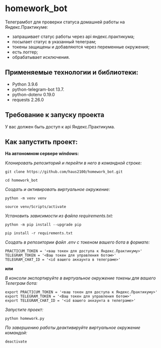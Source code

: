 # homework_bot

Телеграмбот для проверки статуса домашней работы на Яндекс.Практикуме:
- запрашивает статус работы через api яндекс.практикума;
- посылает статус в указанный телеграм;
- токены защищены и добавляются через переменные окружения;
- есть логгер;
- обрабатывает исключения.

## Применяемые технологии и библиотеки:

- Python 3.9.6
- python-telegram-bot 13.7.
- python-dotenv 0.19.0
- requests 2.26.0

## Требование к запуску проекта

У вас должен быть доступ к api Яндекс.Практикума.

## Как запустить проект:

__На автономном сервере windows:__

_Клонировать репозиторий и перейти в него в командной строке:_
```
git clone https://github.com/haus2100/homework_bot.git
```
```
cd homework_bot
```

_Cоздать и активировать виртуальное окружение:_
```
python -m venv venv
```
```
source venv/Scripts/activate
```

_Установить зависимости из файла requirements.txt:_
```
python -m pip install --upgrade pip
```
```
pip install -r requirements.txt
```

_Создать в репозитории файл .env с токеном вашего бота в формате:_
```
PRACTICUM_TOKEN = '<ваш токен для доступа к Яндекс.Практикуму>'
TELEGRAM_TOKEN = '<Ваш токен для управления ботом>'
TELEGRAM_CHAT_ID = '<id вашего аккаунта в телеграме>'
```
__или__

_В консоли экспортируйте в виртуальное окружение токены для вашего Телеграм бота:_
```
export PRACTICUM_TOKEN = '<ваш токен для доступа к Яндекс.Практикуму>'
export TELEGRAM_TOKEN = '<Ваш токен для управления ботом>'
export TELEGRAM_CHAT_ID = '<id вашего аккаунта в телеграме>'
```

_Запустите проект:_
```
python homework.py
```

_По завершению работы деактивируйте виртуальное окружение командой:_
```
deactivate
```

